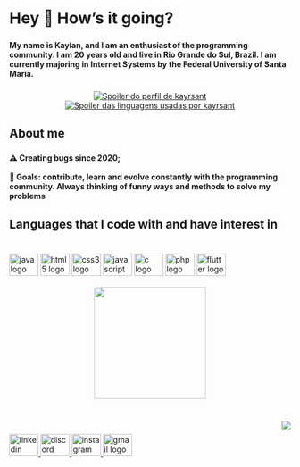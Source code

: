 <h1 align="left">Hey 👋 How’s it going?</h1>

###

<h4 align="left">My name is Kaylan, and I am an enthusiast of the programming community. I am 20 years old and live in Rio Grande do Sul, Brazil. I am currently majoring in Internet Systems by the Federal University of Santa Maria.</h4>

###

<div align="center">
  <a href="https://github.com/kayrsant" target="_blank">
  <img src="https://github-readme-stats.vercel.app/api?username=kayrsant&layout=compact&theme=midnight-purple" alt="Spoiler do perfil de kayrsant"/>
  </a>
  <a href="https://github.com/kayrsant" target="_blank">
  <img src="https://github-readme-stats.vercel.app/api/top-langs/?username=kayrsant&layout=compact&theme=midnight-purple" alt="Spoiler das linguagens usadas por kayrsant"/>
  </a>
</div>

<h2 align="left">About me</h2>

###

<h4 align="left">⚠ Creating bugs since 2020;<br><br>🎯 Goals: contribute, learn and evolve constantly with the programming community. Always thinking of funny ways and methods to solve my problems</h4>

###

<h2 align="left">Languages that I code with and have interest in</h2>

###

<br clear="both">
  <div align="left">
  <img src="https://cdn.jsdelivr.net/gh/devicons/devicon/icons/java/java-original.svg" height="40" width="52" alt="java logo"  />
  <img src="https://cdn.jsdelivr.net/gh/devicons/devicon/icons/html5/html5-original.svg" height="40" width="52" alt="html5 logo"  />
  <img src="https://cdn.jsdelivr.net/gh/devicons/devicon/icons/css3/css3-original.svg" height="40" width="52" alt="css3 logo"  />
  <img src="https://cdn.jsdelivr.net/gh/devicons/devicon/icons/javascript/javascript-original.svg" height="40" width="52" alt="javascript logo"  />
  <img src="https://cdn.jsdelivr.net/gh/devicons/devicon/icons/c/c-original.svg" height="40" width="52" alt="c logo"  />
  <img src="https://cdn.jsdelivr.net/gh/devicons/devicon/icons/php/php-original.svg" height="40" width="52" alt="php logo"  />
  <img src="https://cdn.jsdelivr.net/gh/devicons/devicon/icons/flutter/flutter-original.svg" height="40" width="52" alt="flutter logo"  />
  </div>
  
  <br clear="both">

<div align="center">
  <img height="200" src="https://i.imgur.com/0cLJj5S.gif"  />
</div>

###

<br clear="both">

<img align="right" src="https://visitor-badge.laobi.icu/badge?page_id=kayrsant.kayrsant&right_color=crimson&left_text=Visitors"  />

###

<div align="left">
  <a href="https://www.linkedin.com/in/kaylanr/" target="_blank">
    <img src="https://raw.githubusercontent.com/maurodesouza/profile-readme-generator/master/src/assets/icons/social/linkedin/default.svg" width="52" height="40" alt="linkedin logo"  />
  </a>
  <a href="seduzenti#8157" target="_blank">
    <img src="https://raw.githubusercontent.com/maurodesouza/profile-readme-generator/master/src/assets/icons/social/discord/default.svg" width="52" height="40" alt="discord logo"  />
  </a>
  <a href="https://www.instagram.com/kayrsant/" target="_blank">
    <img src="https://raw.githubusercontent.com/maurodesouza/profile-readme-generator/master/src/assets/icons/social/instagram/default.svg" width="52" height="40" alt="instagram logo"  />
  </a>
  <a href="kayrsant@gmail.com" target="_blank">
    <img src="https://raw.githubusercontent.com/maurodesouza/profile-readme-generator/master/src/assets/icons/social/gmail/default.svg" width="52" height="40" alt="gmail logo"  />
  </a>
</div>

###
